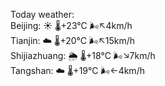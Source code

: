 Today weather:  
Beijing: ☀️   🌡️+23°C 🌬️↖4km/h  
Tianjin: ☁️   🌡️+20°C 🌬️↖15km/h  
Shijiazhuang: 🌦   🌡️+18°C 🌬️↘7km/h  
Tangshan: ☁️   🌡️+19°C 🌬️←4km/h  
